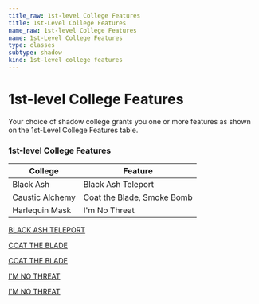 ```yaml
---
title_raw: 1st-level College Features
title: 1st-Level College Features
name_raw: 1st-level College Features
name: 1st-Level College Features
type: classes
subtype: shadow
kind: 1st-level college features
---
```


# 1st-level College Features

Your choice of shadow college grants you one or more features as shown on the 1st-Level College Features table.

### **1st-level College Features**

| College         | Feature                    |
| --------------- | -------------------------- |
| Black Ash       | Black Ash Teleport         |
| Caustic Alchemy | Coat the Blade, Smoke Bomb |
| Harlequin Mask  | I'm No Threat              |

[BLACK ASH TELEPORT](./Black%20Ash%20Teleport.md)

[COAT THE BLADE](./Coat%20The%20Blade.md)

[COAT THE BLADE](./Coat%20The%20Blade.md)

[I'M NO THREAT](./Im%20No%20Threat.md)

[I'M NO THREAT](./Im%20No%20Threat.md)
